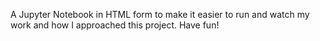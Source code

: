 A Jupyter Notebook in HTML form to make it easier to run and watch my work and how I approached this project.
Have fun!
